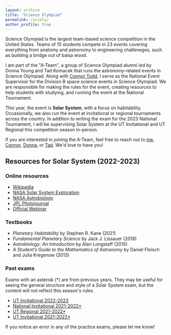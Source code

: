 ```yaml
---
layout: archive
title: "Science Olympiad"
permalink: /scioly/
author_profile: true
---
```


Science Olympiad is the largest team-based science competition in the United States. Teams of 15 students compete in 23 events covering everything from anatomy and astronomy to engineering challeneges, such as building a bridge out of balsa wood.

I am part of the "A-Team", a group of Science Olympiad alumni led by Donna Young and Tad Komacek that runs the astronomy-related events in Science Olympiad. Along with [Connor Todd](https://www.linkedin.com/in/connor-todd-548467171/), I serve as the National Event Supervisor for the Division B space science events in Science Olympiad. We are responsible for making the rules for the event, creating resources to help students with studying, and running the event at the National Tournament.

This year, the event is **Solar System**, with a focus on habitability. Occasionally, we also run the event at invitational or regional tournaments across the country. In addition to writing the exam for the 2023 National Tournament, I will be supervising Solar System at the UT Invitational and UT Regional this competition season in-person.

If you are interested in joining the A-Team, feel free to reach out to [me](mailto:adityashah108@gmail.com), [Connor](mailto:cwtodd@umich.edu), [Donna](mailto:dlyoung.nso@gmail.com), or [Tad](mailto:tkomacek@umd.edu). We'd love to have you!

## Resources for Solar System (2022-2023)

### Online resources

- [Wikipedia](https://www.wikipedia.org/)
- [NASA Solar System Exploration](https://solarsystem.nasa.gov/)
- [NASA Astrobiology](https://astrobiology.nasa.gov/)
- [JPL Photojournal](https://photojournal.jpl.nasa.gov/)
- [Official Webinar](https://www.youtube.com/watch?v=gfZ46Ae5hkU&list=PLmktQXw5yxsw72gpQ2HWFHJy1SFpptmt3)

### Textbooks

- *Planetary Habitability* by Stephen R. Kane (2021)
- *Fundamental Planetary Science* by Jack J. Lissauer (2019)
- *Astrobiology: An Introduction* by Alan Longstaff (2015)
- *A Student’s Guide to the Mathematics of Astronomy* by Daniel Fleisch and Julia Kregenow (2013)

### Past exams

Exams with an asterisk (\*) are from previous years. They may be useful for seeing the general structure and style of a Solar System exam, but the content will not reflect this season's rules.

- [UT Invitational 2022-2023](https://drive.google.com/drive/folders/1ZXehsTWBlpKPxQ8Q0qkVwoskUslWjv5S)
- [National Invitational 2021-2022*](https://drive.google.com/drive/folders/1Ce8M7HFipd9_kT2IMZFfvv7X5Ce2UaH7)
- [UT Regional 2021-2022*](https://drive.google.com/drive/folders/1lzaoA7UXBVuvguLBqBpPJ0P2RXnPQ9sf)
- [UT Invitational 2021-2022*](https://drive.google.com/drive/folders/12ucV4y63UeLUT0KQJJTXGr8bYk-8Hpcw)

If you notice an error in any of the practice exams, please let me know!
